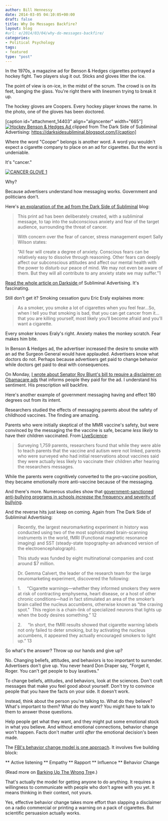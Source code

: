 ```yaml
---
author: Bill Hennessy
date: 2014-03-05 04:10:05+00:00
draft: false
title: Why Do Messages Backfire?
layout: blog
#url: e/2014/03/04/why-do-messages-backfire/
categories:
- Political Psychology
tags:
- featured
type: "post"
---
```


In the 1970s, a magazine ad for Benson & Hedges cigarettes portrayed a hockey fight. Two players slug it out. Sticks and gloves litter the ice.

The point of view is on-ice, in the midst of the scrum. The crowd is on its feet, banging the glass. You're right there with linesmen trying to break it up.

The hockey gloves are Coopers. Every hockey player knows the name. In the photo, one of the gloves has been doctored.

[caption id="attachment_14403" align="aligncenter" width="665"][![Hockey Benson & Hedges Ad](https://hennessysview.com/wp-content/uploads/2014/03/cigarette-hockey-cancer-ad.png)
](https://hennessysview.com/wp-content/uploads/2014/03/cigarette-hockey-cancer-ad.png) clipped from The Dark Side of Subliminal Advertising: https://darksidesubliminal.blogspot.com/[/caption]

Where the word "Cooper" belongs is another word. A word you wouldn't expect a cigarette company to place on an ad for cigarettes. But the word is undeniable.

It's "cancer."

[![CANCER GLOVE 1](https://hennessysview.com/wp-content/uploads/2014/03/CANCER-GLOVE-1.png)
](https://hennessysview.com/wp-content/uploads/2014/03/CANCER-GLOVE-1.png)

Why?

Because advertisers understand how messaging works. Government and politicians don't.

Here's [an explanation of the ad from the Dark Side of Subliminal](https://darksidesubliminal.blogspot.com/) blog:



> 

> 
> This print ad has been deliberately created, with a subliminal message, to tap into the subconscious anxiety and fear of the target audience, surrounding the threat of cancer.
> 
> 

> 
> 

> 
> With concern over the fear of cancer, stress management expert Sally Wilson states:
> 
> 

> 
> 

> 
> “All fear will create a degree of anxiety. Conscious fears can be relatively easy to dissolve through reasoning. Other fears can deeply affect our subconscious attitudes and affect our mental health with the power to disturb our peace of mind. We may not even be aware of them. But they will all contribute to any anxiety state we may suffer.”1
> 
> 





[Read the whole article on Darkside ](https://darksidesubliminal.blogspot.com/)of Subliminal Advertising. It's fascinating.









Still don't get it? Smoking cessation guru Eric Eraly explaines more:









> 

> 
> As a smoker, you smoke a lot of cigarettes when you feel fear…So, when I tell you that smoking is bad, that you can get cancer from it…that you are killing yourself, most likely you’ll become afraid and you’ll want a cigarette.
> 
> 





Every smoker knows Eraly's right. Anxiety makes the monkey scratch. Fear makes him bite.









In Benson & Hedges ad, the advertiser increased the desire to smoke with an ad the Surgeon General would have applauded. Advertisers know what doctors do not. Perhaps because advertisers get paid to change behavior while doctors get paid to deal with consequences.









On Monday, [I wrote about Senator Roy Blunt's bill to require a disclaimer on Obamacare ads](https://hennessysview.com/2014/03/03/can-roy-blunt-save-obamacare/) that informs people they paid for the ad. I understand his sentiment. His prescription will backfire.









Here's another example of government messaging having and effect 180 degrees out from its intent.









Researchers studied the effects of messaging parents about the safety of childhood vaccines. The finding are amazing.









Parents who were initially skeptical of the MMR vaccine's safety, but were convinced by the messaging the the vaccine is safe, became _less likely_ to have their children vaccinated. From [LiveScience](https://www.livescience.com/43794-vaccination-rates-messages.html):









> 

> 
> Surveying 1,759 parents, researchers found that while they were able to teach parents that the vaccine and autism were not linked, parents who were surveyed who had initial reservations about vaccines said they were actually less likely to vaccinate their children after hearing the researchers messages.
> 
> 





While the parents were cognitively converted to the pro-vaccine position, they became emotionally more anti-vaccine because of the messaging.









And there's more. Numerous studies show that [government-sanctioned anti-bullying programs in schools _increase_ the frequency and severity of bullying](https://www.thenewamerican.com/reviews/opinion/item/16721-study-anti-bullying-programs-increase-bullying).









And the reverse hits just keep on coming. Again from The Dark Side of Subliminal Advertising:












> 

> 
> Recently, the largest neuromarketing experiment in history was conducted using two of the most sophisticated brain-scanning instruments in the world, fMRI (Functional magnetic resonance imaging) and SST (steady-state topography-an advanced version of the electroencephalograph).
> 
> 

> 
> 

> 
> This study was funded by eight multinational companies and cost around $7 million.
> 
> 

> 
> 

> 
> Dr. Gemma Calvert, the leader of the research team for the large neuromarketing experiment, discovered the following:
> 
> 

> 
> 

> 
> 1.     “Cigarette warnings—whether they informed smokers they were at risk of contracting emphysema, heart disease, or a host of other chronic conditions—had in fact stimulated an area of the smoker’s brain called the nucleus accumbens, otherwise known as “the craving spot."  This region is a chain-link of specialized neurons that lights up when the body desires something.” 12
> 
> 

> 
> 

> 
> 2.     “In short, the fMRI results showed that cigarette warning labels not only failed to deter smoking, but by activating the nucleus accumbens, it appeared they actually encouraged smokers to light up.” 13
> 
> 








So what's the answer? Throw up our hands and give up?









No. Changing beliefs, attitudes, and behaviors is too important to surrender. Advertisers don't give up. You never heard Don Draper say, "Forget it, Roger. You can't get people to buy laxatives."









To change beliefs, attitudes, and behaviors, look at the sciences. Don't craft messages that make you feel good about yourself. Don't try to convince people that you have the facts on your side. It doesn't work.









Instead, think about the person you're talking to. What do they believe? What's important to them? What do they _want_? You might have to talk to them to answer those questions.









Help people get what they want, and they might put some emotional stock in what you believe. And without emotional connections, behavior change won't happen. Facts don't matter until _after_ the emotional decision's been made.









The [FBI's behavior change model is one approach](https://simplestrategies.me/2013/03/15/how-to-persuade-like-the-fbis-top-hostage-negotiator/). It involves five building block:













** Active listening
** Empathy
** Rapport
** Influence
** Behavior Change

(Read more on [Barking Up The Wrong Tre](https://www.bakadesuyo.com/2013/06/hostage-negotiation/)e.)

That's actually the model for getting anyone to do anything. It requires a willingness to communicate with people who don't agree with you yet. It means thinking in their context, not yours.

Yes, effective behavior change takes more effort than slapping a disclaimer on a radio commercial or printing a warning on a pack of cigarettes. But scientific persuasion actually works.


